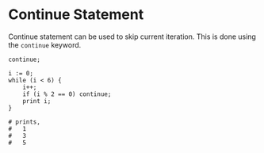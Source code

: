 # Continue Statement

Continue statement can be used to skip current iteration. This is done using the `continue` keyword.

```title="Syntax"
continue;
```

```title="Example"
i := 0;
while (i < 6) {
    i++;
    if (i % 2 == 0) continue;
    print i;
}

# prints,
#   1
#   3
#   5
```
